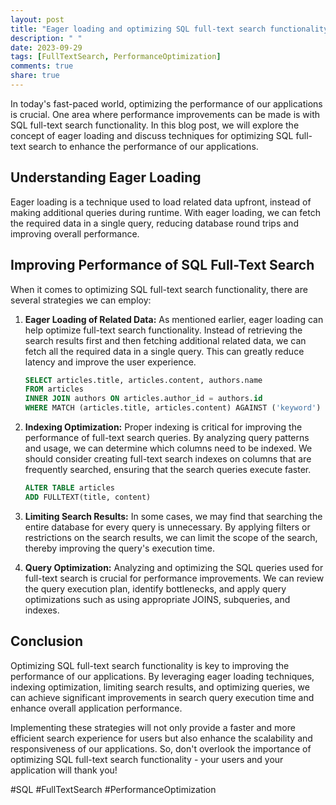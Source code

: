 ```yaml
---
layout: post
title: "Eager loading and optimizing SQL full-text search functionality for performance"
description: " "
date: 2023-09-29
tags: [FullTextSearch, PerformanceOptimization]
comments: true
share: true
---
```


In today's fast-paced world, optimizing the performance of our applications is crucial. One area where performance improvements can be made is with SQL full-text search functionality. In this blog post, we will explore the concept of eager loading and discuss techniques for optimizing SQL full-text search to enhance the performance of our applications.

## Understanding Eager Loading

Eager loading is a technique used to load related data upfront, instead of making additional queries during runtime. With eager loading, we can fetch the required data in a single query, reducing database round trips and improving overall performance.

## Improving Performance of SQL Full-Text Search

When it comes to optimizing SQL full-text search functionality, there are several strategies we can employ:

1. **Eager Loading of Related Data:** As mentioned earlier, eager loading can help optimize full-text search functionality. Instead of retrieving the search results first and then fetching additional related data, we can fetch all the required data in a single query. This can greatly reduce latency and improve the user experience.

   ```sql
   SELECT articles.title, articles.content, authors.name
   FROM articles
   INNER JOIN authors ON articles.author_id = authors.id
   WHERE MATCH (articles.title, articles.content) AGAINST ('keyword')
   ```

2. **Indexing Optimization:** Proper indexing is critical for improving the performance of full-text search queries. By analyzing query patterns and usage, we can determine which columns need to be indexed. We should consider creating full-text search indexes on columns that are frequently searched, ensuring that the search queries execute faster.

   ```sql
   ALTER TABLE articles
   ADD FULLTEXT(title, content)
   ```

3. **Limiting Search Results:** In some cases, we may find that searching the entire database for every query is unnecessary. By applying filters or restrictions on the search results, we can limit the scope of the search, thereby improving the query's execution time.

4. **Query Optimization:** Analyzing and optimizing the SQL queries used for full-text search is crucial for performance improvements. We can review the query execution plan, identify bottlenecks, and apply query optimizations such as using appropriate JOINS, subqueries, and indexes.

## Conclusion

Optimizing SQL full-text search functionality is key to improving the performance of our applications. By leveraging eager loading techniques, indexing optimization, limiting search results, and optimizing queries, we can achieve significant improvements in search query execution time and enhance overall application performance.

Implementing these strategies will not only provide a faster and more efficient search experience for users but also enhance the scalability and responsiveness of our applications. So, don't overlook the importance of optimizing SQL full-text search functionality - your users and your application will thank you!

#SQL #FullTextSearch #PerformanceOptimization